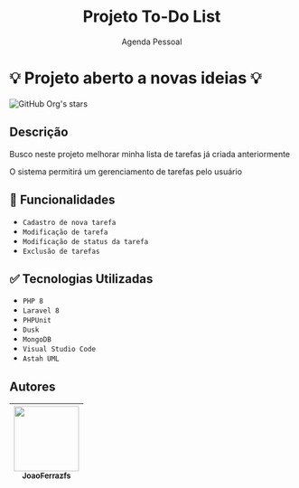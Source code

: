 <h1 align="center"> Projeto To-Do List</h1>
<p align="center"> Agenda Pessoal</p>


# :bulb: Projeto aberto a novas ideias :bulb:

![GitHub Org's stars](https://img.shields.io/github/stars/JoaoFerrazfs?style=social)

## Descrição

Busco neste projeto melhorar minha lista de tarefas já criada anteriormente  

O sistema permitirá um gerenciamento de tarefas pelo usuário

## :memo: Funcionalidades

- `Cadastro de nova tarefa`
- `Modificação de tarefa`
- `Modificação de status da tarefa`
- `Exclusão de tarefas`

## :white_check_mark: Tecnologias Utilizadas
- `PHP 8`
- `Laravel 8`
- `PHPUnit`
- `Dusk`
- `MongoDB`
- `Visual Studio Code`
- `Astah UML` 


## Autores

| [<img src="https://avatars.githubusercontent.com/u/50000291?v=4" width=115><br><sub>JoaoFerrazfs</sub>](https://github.com/JoaoFerrazfs) 
| :---: |

